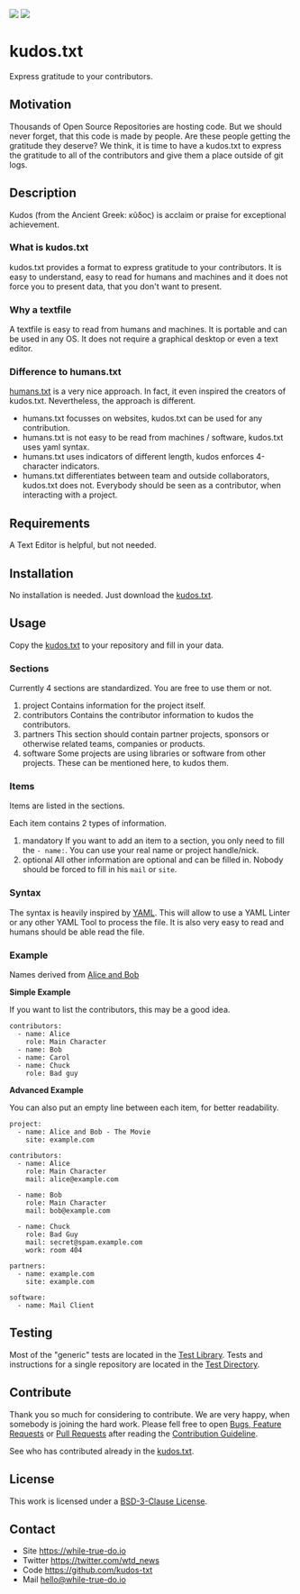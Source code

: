 <!--
name: README.md
description: This file contains important information for the repository.
author: kudos-txt.io
contact: hello@while-true-do.io
license: BSD-3-Clause
-->
![](https://img.shields.io/github/license/kudos-txt/kudos.txt.svg?style=flat)
![](https://img.shields.io/github/issues/kudos-txt/kudos.txt.svg?style=flat)

# kudos.txt

Express gratitude to your contributors.

## Motivation

Thousands of Open Source Repositories are hosting code. But we should never
forget, that this code is made by people. Are these people getting the gratitude
they deserve? We think, it is time to have a kudos.txt to express the gratitude
to all of the contributors and give them a place outside of git logs.

## Description

Kudos (from the Ancient Greek: κῦδος) is acclaim or praise for exceptional
achievement.

### What is kudos.txt

kudos.txt provides a format to express gratitude to your contributors. It is
easy to understand, easy to read for humans and machines and it does not force
you to present data, that you don't want to present.

### Why a textfile

A textfile is easy to read from humans and machines. It is portable and can
be used in any OS. It does not require a graphical desktop or even a text editor.

### Difference to humans.txt

[humans.txt](humanstxt.org) is a very nice approach. In fact, it even inspired
the creators of kudos.txt. Nevertheless, the approach is different.

-   humans.txt focusses on websites, kudos.txt can be used for any contribution.
-   humans.txt is not easy to be read from machines / software, kudos.txt uses
    yaml syntax.
-   humans.txt uses indicators of different length, kudos enforces 4-character
    indicators.
-   humans.txt differentiates between team and outside collaborators, kudos.txt
    does not. Everybody should be seen as a contributor, when interacting with
    a project.

## Requirements

A Text Editor is helpful, but not needed.

## Installation

No installation is needed. Just download the [kudos.txt](./src/kudos.txt).

## Usage

Copy the [kudos.txt](./src/kudos.txt) to your repository and fill in your data.

### Sections

Currently 4 sections are standardized. You are free to use them or not.

1.  project
    Contains information for the project itself.
2.  contributors
    Contains the contributor information to kudos the contributors.
3.  partners
    This section should contain partner projects, sponsors or otherwise related
    teams, companies or products.
4.  software
    Some projects are using libraries or software from other projects.
    These can be mentioned here, to kudos them.

### Items

Items are listed in the sections.

Each item contains 2 types of information.

1.  mandatory
    If you want to add an item to a section, you only need to fill the `- name:`.
    You can use your real name or project handle/nick.
2.  optional
    All other information are optional and can be filled in. Nobody should be
    forced to fill in his `mail` or `site`.

### Syntax

The syntax is heavily inspired by [YAML](https://yaml.org). This will allow
to use a YAML Linter or any other YAML Tool to process the file. It is also
very easy to read and humans should be able read the file.

### Example

Names derived from [Alice and Bob](https://en.wikipedia.org/wiki/Alice_and_Bob)

**Simple Example**

If you want to list the contributors, this may be a good idea.

```
contributors:
  - name: Alice
    role: Main Character
  - name: Bob
  - name: Carol
  - name: Chuck
    role: Bad guy
```

**Advanced Example**

You can also put an empty line between each item, for better readability.

```
project:
  - name: Alice and Bob - The Movie
    site: example.com

contributors:
  - name: Alice
    role: Main Character
    mail: alice@example.com

  - name: Bob
    role: Main Character
    mail: bob@example.com

  - name: Chuck
    role: Bad Guy
    mail: secret@spam.example.com
    work: room 404

partners:
  - name: example.com
    site: example.com

software:
  - name: Mail Client
```

## Testing

Most of the "generic" tests are located in the
[Test Library](https://github.com/while-true-do/test-library). Tests and
instructions for a single repository are located in the
[Test Directory](./tests).

## Contribute

Thank you so much for considering to contribute. We are very happy, when somebody
is joining the hard work. Please fell free to open
[Bugs, Feature Requests](https://github.com/kudos-txt/kudos.txt/issues) or
[Pull Requests](https://github.com/kudos-txt/kudos.txt/pulls) after reading the [Contribution Guideline](https://github.com/while-true-do/doc-library/blob/master/docs/CONTRIBUTING.md).

See who has contributed already in the [kudos.txt](./kudos.txt).

## License

This work is licensed under a [BSD-3-Clause License](https://opensource.org/licenses/BSD-3-Clause).

## Contact

-   Site <https://while-true-do.io>
-   Twitter <https://twitter.com/wtd_news>
-   Code <https://github.com/kudos-txt>
-   Mail [hello@while-true-do.io](mailto:hello@while-true-do.io)
